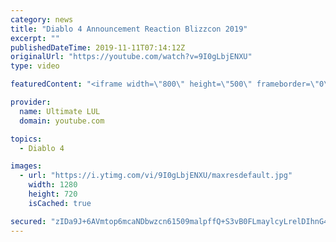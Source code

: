 ```yaml
---
category: news
title: "Diablo 4 Announcement Reaction Blizzcon 2019"
excerpt: ""
publishedDateTime: 2019-11-11T07:14:12Z
originalUrl: "https://youtube.com/watch?v=9I0gLbjENXU"
type: video

featuredContent: "<iframe width=\"800\" height=\"500\" frameborder=\"0\" src=\"https://www.youtube.com/embed/9I0gLbjENXU\" allow=\"accelerometer; autoplay; encrypted-media; gyroscope; picture-in-picture\" allowfullscreen></iframe>"

provider:
  name: Ultimate LUL
  domain: youtube.com

topics:
  - Diablo 4

images:
  - url: "https://i.ytimg.com/vi/9I0gLbjENXU/maxresdefault.jpg"
    width: 1280
    height: 720
    isCached: true

secured: "zIDa9J+6AVmtop6mcaNDbwzcn61509malpffQ+S3vB0FLmaylcyLrelDIhnG4O0FAjhLYEs2gZ4QIe+wQ16lVYtHrEaTlW3jiQRcB8muzG4pwEwtYUlyFBiXYwJDj2aSGNOtYIaaEaQcHAtS/GFs0h+ngpTk0nj++i+WU+Zz3e2Cf09tPl5/4AW33qCJ2kh9nErhXergioVSy6BW5Vbdr8MV9oQrAGzwLIIt5CKveUL9VGvve+IiGeblVLXRwTpgSFPRC/K5s9FjuseFqGn15m71ydgfGQ6eZTkRNQXaMOMVqJBxxUOgbKdBQRPPHDmljKkRTOf+ttWGttLOAu8ueOO21PbPr8TjXJobaEsdqOcmdxhy5bdSew8YBPVyUDippRnPpJGxStPoN5pVikjoUo/WfV5Vz0J9YRz1KZyhe0g=;oh/dv/iGgZZTiG8iXS3psg=="
---
```


